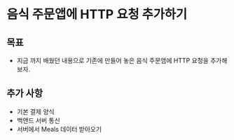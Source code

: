 # 음식 주문앱에 HTTP 요청 추가하기

##  목표
- 지금 까지 배웠던 내용으로 기존에 만들어 놓은 음식 주문앰에 HTTP 요청을 추가해보자.

## 추가 사항
- 기본 결제 양식
- 백앤드 서버 통신
- 서버에서 Meals 데이터 받아오기
